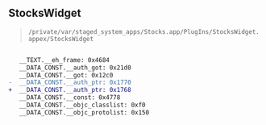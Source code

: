 ## StocksWidget

> `/private/var/staged_system_apps/Stocks.app/PlugIns/StocksWidget.appex/StocksWidget`

```diff

   __TEXT.__eh_frame: 0x4684
   __DATA_CONST.__auth_got: 0x21d0
   __DATA_CONST.__got: 0x12c0
-  __DATA_CONST.__auth_ptr: 0x1770
+  __DATA_CONST.__auth_ptr: 0x1768
   __DATA_CONST.__const: 0x4778
   __DATA_CONST.__objc_classlist: 0xf0
   __DATA_CONST.__objc_protolist: 0x150

```

